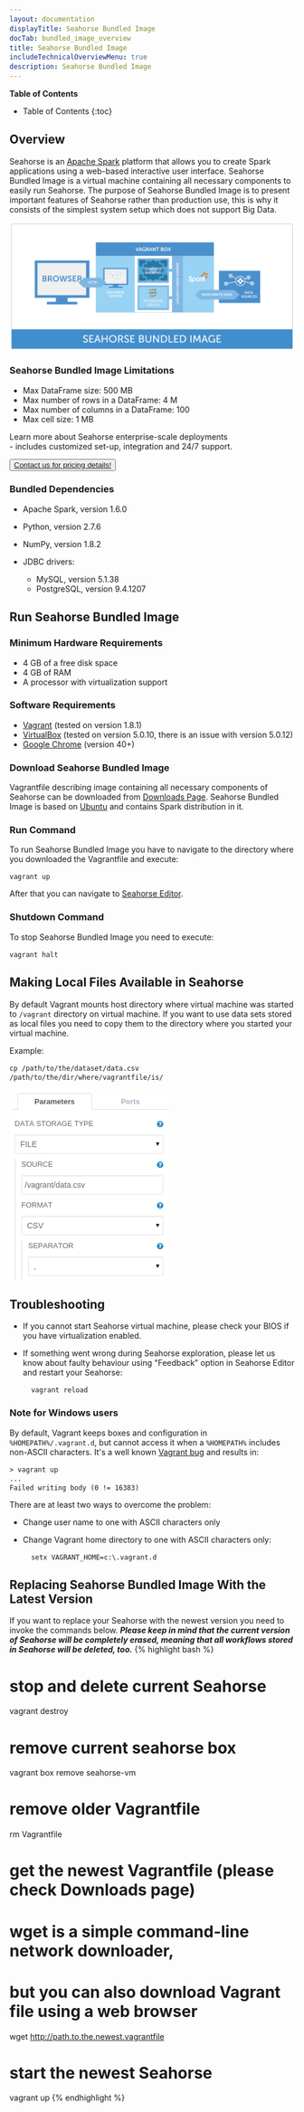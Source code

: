 ```yaml
---
layout: documentation
displayTitle: Seahorse Bundled Image
docTab: bundled_image_overview
title: Seahorse Bundled Image
includeTechnicalOverviewMenu: true
description: Seahorse Bundled Image
---
```



**Table of Contents**

* Table of Contents
{:toc}

## Overview

Seahorse is an <a target="_blank" href="http://spark.apache.org">Apache Spark</a>
platform that allows you to create Spark applications using a web-based interactive user interface.
Seahorse Bundled Image is a virtual machine containing all necessary components to easily run Seahorse.
The purpose of Seahorse Bundled Image is to present important features of Seahorse rather than
production use, this is why it consists of the simplest system setup which does not support Big Data.

<img class="img-responsive" src="./img/bundled_image_overview.png" />

### Seahorse Bundled Image Limitations

* Max DataFrame size: 500 MB
* Max number of rows in a DataFrame: 4 M
* Max number of columns in a DataFrame: 100
* Max cell size: 1 MB

<div class="contact-block">
	<div>
		<p class="contact-block-info">Learn more about Seahorse enterprise-scale deployments
		<br>- includes customized set-up, integration and 24/7 support.</p>
	</div>
	<div>
		<button class="contact-block-button">
			<a href="http://deepsense.io/about-us/contact/">
			Contact us for pricing details!
			</a>
		</button>
	</div>
</div>

### Bundled Dependencies

* Apache Spark, version 1.6.0
* Python, version 2.7.6
* NumPy, version 1.8.2
* JDBC drivers:

    -   MySQL, version 5.1.38
    -   PostgreSQL, version 9.4.1207


## Run Seahorse Bundled Image

### Minimum Hardware Requirements
* 4 GB of a free disk space
* 4 GB of RAM
* A processor with virtualization support

### Software Requirements
* <a target="_blank" href="https://www.vagrantup.com/">Vagrant</a> (tested on version 1.8.1)
* <a target="_blank" href="https://www.virtualbox.org/">VirtualBox</a> (tested on version 5.0.10, there is an issue with version 5.0.12)
* <a target="_blank" href="https://www.google.com/chrome/">Google Chrome</a> (version 40+)

### Download Seahorse Bundled Image

Vagrantfile describing image containing all necessary components of Seahorse can be downloaded from
[Downloads Page](/downloads.html).
Seahorse Bundled Image is based on <a target="_blank" href="http://www.ubuntu.com/">Ubuntu</a> and contains Spark distribution in it.

### Run Command
To run Seahorse Bundled Image you have to navigate to the directory where you downloaded the Vagrantfile and execute:

    vagrant up

After that you can navigate to <a target="_blank" href="{{ site.SEAHORSE_EDITOR_ADDRESS }}">Seahorse Editor</a>.

### Shutdown Command
To stop Seahorse Bundled Image you need to execute:

    vagrant halt

## Making Local Files Available in Seahorse
By default Vagrant mounts host directory where virtual machine was started to `/vagrant` directory on virtual machine.
If you want to use data sets stored as local files you need to copy them to the directory where you started your virtual machine.

Example:

    cp /path/to/the/dataset/data.csv /path/to/the/dir/where/vagrantfile/is/

<img class="img-responsive" src="./img/file_param.png" />

## Troubleshooting
* If you cannot start Seahorse virtual machine, please check your BIOS if you have virtualization enabled.
* If something went wrong during Seahorse exploration, please let us know about faulty behaviour using
"Feedback" option in Seahorse Editor and restart your Seahorse:

        vagrant reload

### Note for Windows users

By default, Vagrant keeps boxes and configuration in `%HOMEPATH%/.vagrant.d`,
but cannot access it when a `%HOMEPATH%` includes non-ASCII characters.
It's a well known <a target="_blank" href="https://github.com/mitchellh/vagrant/issues/4966">Vagrant bug</a> and results in:

    > vagrant up
    ...
    Failed writing body (0 != 16383)

There are at least two ways to overcome the problem:

* Change user name to one with ASCII characters only
* Change Vagrant home directory to one with ASCII characters only:

        setx VAGRANT_HOME=c:\.vagrant.d

## Replacing Seahorse Bundled Image With the Latest Version
If you want to replace your Seahorse with the newest version you need to invoke
the commands below. ***Please keep in mind that the current version of Seahorse will be
completely erased, meaning that all workflows stored in Seahorse will be deleted, too.***
{% highlight bash %}
# stop and delete current Seahorse
vagrant destroy
# remove current seahorse box
vagrant box remove seahorse-vm
# remove older Vagrantfile
rm Vagrantfile
# get the newest Vagrantfile (please check Downloads page)
# wget is a simple command-line network downloader,
# but you can also download Vagrant file using a web browser
wget http://path.to.the.newest.vagrantfile
# start the newest Seahorse
vagrant up
{% endhighlight %}
